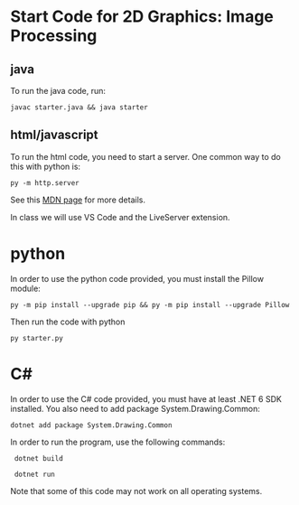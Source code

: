 # Start Code for 2D Graphics: Image Processing

## java

To run the java code, run:

```javac starter.java && java starter```

## html/javascript

To run the html code, you need to start a server. One common way to do this with python is:

```py -m http.server```

See this [MDN page](https://developer.mozilla.org/en-US/docs/Learn/Common_questions/set_up_a_local_testing_server) for more details.

In class we will use VS Code and the LiveServer extension.

# python

In order to use the python code provided, you must install the Pillow module:

```
py -m pip install --upgrade pip && py -m pip install --upgrade Pillow 
```

Then run the code with python

```
py starter.py
```
# C\#

In order to use the C\# code provided, you must have at least .NET 6 SDK installed. You also need to add package System.Drawing.Common:

```dotnet add package System.Drawing.Common```

In order to run the program, use the following commands:

``` dotnet build```

``` dotnet run```

Note that some of this code may not work on all operating systems.
